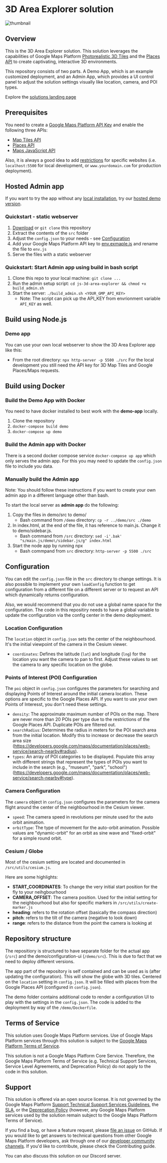 # 3D Area Explorer solution

![thumbnail](./src/assets/readme_assets/area-explorer-4k.gif)

## Overview

This is the 3D Area Explorer solution. This solution leverages the capabilities of Google Maps Platform [Photorealistic 3D Tiles](https://developers.google.com/maps/documentation/tile/3d-tiles-overview) and the [Places API](https://developers.google.com/maps/documentation/places/web-service) to create captivating, interactive 3D environments.

This repository consists of two parts. A Demo App, which is an example customized deployment, and an Admin App, which provides a UI control panel to adjust the solution settings visually like location, camera, and POI types.

Explore the [solutions landing page](https://developers.google.com/maps/architecture/3d-area-explorer)

## Prerequisites

You need to create a <a href="https://console.cloud.google.com/google/maps-apis/credentials?utm_source=3d_area_explorer" target="_blank">Google Maps Platform API Key</a> and enable the following three APIs:
- <a href="https://console.cloud.google.com/marketplace/product/google/tile.googleapis.com?utm_source=3d_area_explorer" target="_blank">Map Tiles API</a>
- <a href="https://console.cloud.google.com/marketplace/product/google/places-backend.googleapis.com?utm_source=3d_area_explorer" target="_blank">Places API</a>
- <a href="https://console.cloud.google.com/marketplace/product/google/maps-backend.googleapis.com?utm_source=3d_area_explorer" target="_blank">Maps JavaScript API</a>

Also, it is always a good idea to add <a href="https://developers.google.com/maps/api-security-best-practices#restricting-api-keys" target="_blank">restrictions</a> for specific websites (i.e. `localhost:5500` for local development, or `www.yourdomain.com` for production deployment).

## Hosted Admin app

If you want to try the app without any [local installation](#local-development), try our [hosted demo version](https://goo.gle/3d-area-explorer-admin).

### Quickstart - static webserver

1. [Download](https://github.com/googlemaps-samples/js-3d-area-explorer/archive/refs/heads/main.zip) or `git clone` this repository
2. Extract the contents of the `src` folder
3. Adjust the `config.json` to your needs - see [Configuration](#Configuration)
4. Add your Google Maps Platform API key to [env.exmaple.js](src/env.exmaple.js) and rename the file to `env.js`
5. Serve the files with a static webserver

### Quickstart: Start Admin app using build in bash script

1. Clone this repo to your local machine: `git clone ...`
2. Run the admin setup script: `cd js-3d-area-explorer && chmod +x build_admin.sh`
3. Start the server: `./build_admin.sh <YOUR_GMP_API_KEY>`
    * Note: The script can pick up the API_KEY from envrionment variable `API_KEY` as well.


## Build using Node.js

### Demo app

You can  use your own local webserver to show the 3D Area Explorer app like this:

* From the root directory: `npx http-server -p 5500 ./src`
For the local development you still need the API key for 3D Map Tiles and Google Places/Maps requests.

## Build using Docker

### Build the Demo App with Docker

You need to have docker installed to best work with the **demo-app** locally.

1. Clone the repository
2. `docker-compose build demo`
3. `docker-compose up demo`

### Build the Admin app with Docker

There is a second docker compose service `docker-compose up app` which only serves the admin app. For this you may need to update the `config.json` file to include you data.

### Manually build the Admin app
Note: You should follow these instructions if you want to create your own admin app in a
different language other than bash.

To start the local server as **admin app** do the following:

1. Copy the files in demo/src to demo/
     * Bash command from `/demo` directory: `cp -r ../demo/src ./demo`
2. In index.html, at the end of the file, it has reference to main.js. Change it to demo/sidebar.js.
    * Bash command from `/src` directory: `sed -i'.bak' "s/main.js/demo\/sidebar.js/g" index.html`
3. Start the node app by running npx
    * Bash commpand from `src` directory: `http-server -p 5500 ./src`

## Configuration

You can edit the `config.json` file in the `src` directory to change settings. It is also possible to implement your own `loadConfig` function to get configuration from a different file on a different server or to request an API which dynamically returns configuration.

Also, we would recommend that you do not use a global name space for the configuration. The code in this repositiry needs to have a global variable to update the configuration via the config center in the demo deployment.

### Location Configuration

The `location` object in `config.json` sets the center of the neighbourhood. It's the initial viewpoint of the camera in the Cesium viewer.

- `coordinates`: Defines the latitude (`lat`) and longitude (`lng`) for the location you want the camera to pan to first. Adjust these values to set the camera to any specific location on the globe.

### Points of Interest (POI) Configuration

The `poi` object in `config.json` configures the parameters for searching and displaying Points of Interest around the initial camera location. These options are specific to the Google Places API. If you want to use your own Points of Interesst, you don't need these settings.

- `density`: The approximate maximum number of POIs on the map. There are never more than 20 POIs per type due to the restrictions of the Google Places API. Duplicate POIs are filtered out.
- `searchRadius`: Determines the radius in meters for the POI search area from the initial location. Modify this to increase or decrease the search area size (https://developers.google.com/maps/documentation/places/web-service/search-nearby#radius).
- `types`: An array of POI categories to be displayed. Populate this array with different strings that represent the types of POIs you want to include in the search (e.g., "museum", "park", "school") (https://developers.google.com/maps/documentation/places/web-service/search-nearby#type).

### Camera Configuration

The `camera` object in `config.json` configures the parameters for the camera flight around the center of the neighbourhood in the Cesium viewer.

- `speed`: The camera speed in revolutions per minute used for the auto orbit animation.
- `orbitType`: The type of movement for the auto-orbit animation. Possible values are "dynamic-orbit" for an orbit as sine wave and "fixed-orbit" for a simple round orbit.

### Cesium / Globe

Most of the cesium setting are located and documented in `/src/utils/cesium.js`.

Here are some highlights:

- **START_COORDINATES**: To change the very initial start position for the fly to your neihgbourhood
- **CAMERA_OFFSET**: The camera position. Used for the initial setting for the neighbourhood but also for specific markers in `/src/utils/create-marker.js`
- **heading**: refers to the rotation offset (basically the compass direction)
- **pitch**: refers to the tilt of the camera (negative to look down)
- **range**: refers to the distance from the point the camera is looking at

## Repository structure

The repositiory is structured to have separate folder for the actual app (`/src`) and the demo/configuration-ui (`/demo/src`). This is due to fact that we need to deploy different versions.

The app part of the repository is self contained and can be used as is (after updating the configuration). This will show the globe with 3D tiles. Centered on the `location` setting in `config.json`. It will be filled with places from the Google Places API (configured in `config.json`).

The demo folder contains additional code to render a configuration UI to play with the settings in the `config.json`. The code is added to the deployment by way of the `/demo/Dockerfile`.

## Terms of Service

This solution uses Google Maps Platform services. Use of Google Maps Platform services through this solution is subject to the [Google Maps Platform Terms of Service](https://cloud.google.com/maps-platform/terms).

This solution is not a Google Maps Platform Core Service. Therefore, the Google Maps Platform Terms of Service (e.g. Technical Support Services, Service Level Agreements, and Deprecation Policy) do not apply to the code in this solution.

## Support

This solution is offered via an open source license. It is not governed by the Google Maps Platform [Support Technical Support Services Guidelines](https://cloud.google.com/maps-platform/terms/tssg), the [SLA](https://cloud.google.com/maps-platform/terms/sla), or the [Deprecation Policy](https://cloud.google.com/maps-platform/terms) (however, any Google Maps Platform services used by the solution remain subject to the Google Maps Platform Terms of Service).

If you find a bug, or have a feature request, please [file an issue](https://github.com/googlemaps-samples/js-3d-area-explorer/issues) on GitHub. If you would like to get answers to technical questions from other Google Maps Platform developers, ask through one of our [developer community channels](https://developers.google.com/maps/developer-community). If you'd like to contribute, please check the Contributing guide.

You can also discuss this solution on our Discord server.
